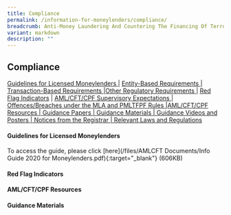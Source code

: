 ```yaml
---
title: Compliance
permalink: /information-for-moneylenders/compliance/
breadcrumb: Anti-Money Laundering And Countering The Financing Of Terrorism
variant: markdown
description: ""
---
```

Compliance
---
  

<a href="#Guidelines for Licensed Moneylenders">Guidelines for Licensed Moneylenders </a> | <a href="#Who is Required to Register?">Entity-Based Requirements </a> | <a href="#Fees and Registering your Place(s) of Business">Transaction-Based Requirements </a> |<a href="#Registration Application Process">Other Regulatory Requirements </a> | <a href="#Red Flag Indicators">Red Flag Indicators</a> | <a href="#I Need Help with Registration">AML/CFT/CPF Supervisory Expectations </a> | <a href="#Cancellation of Registration">Offences/Breaches under the MLA and PMLTFPF Rules |</a><a href="#AML/CFT/CPF Resources">AML/CFT/CPF Resources | </a><a href="#Cancellation of Registration">Guidance Papers | </a><a href="#Guidance Materials">Guidance Materials | </a><a href="#Cancellation of Registration">Guidance Videos and Posters | </a><a href="#Cancellation of Registration">Notices from the Registrar | </a><a href="#Cancellation of Registration">Relevant Laws and Regulations </a>

#### <a id="Guidelines for Licensed Moneylenders"></a>Guidelines for Licensed Moneylenders

To access the guide, please click [here](/files/AMLCFT Documents/Info Guide 2020 for Moneylenders.pdf){:target="_blank"} (606KB)

#### <a id="Red Flag Indicators"></a>Red Flag Indicators

#### <a id="AML/CFT/CPF Resources"></a>AML/CFT/CPF Resources


#### <a id="Guidance Materials"></a>Guidance Materials